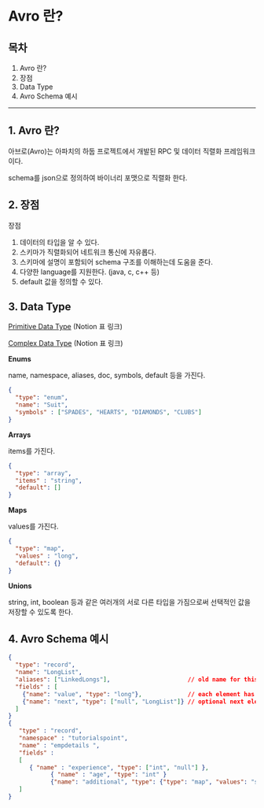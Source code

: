 # Avro 란?



## 목차

1. Avro 란?
2. 장점
3. Data Type
4. Avro Schema 예시

------





## 1. Avro 란?

아브로(Avro)는 아파치의 하둡 프로젝트에서 개발된 RPC 및 데이터 직렬화 프레임워크이다.

schema를 json으로 정의하여 바이너리 포맷으로 직렬화 한다.





## 2. 장점

장점

1. 데이터의 타입을 알 수 있다.
2. 스키마가 직렬화되어 네트워크 통신에 자유롭다.
3. 스키마에 설명이 포함되어 schema 구조를 이해하는데 도움을 준다.
4. 다양한 language를 지원한다. (java, c, c++ 등)
5. default 값을 정의할 수 있다.





## 3. Data Type

[Primitive Data Type](https://www.notion.so/daf37f8f851a4cb8a95cb1abbae5644b) (Notion 표 링크)

[Complex Data Type](https://www.notion.so/98cab7678149473aa5f461fc57c7bf83) (Notion 표 링크)

**Enums**

name, namespace, aliases, doc, symbols, default 등을 가진다.

```json
{
  "type": "enum",
  "name": "Suit",
  "symbols" : ["SPADES", "HEARTS", "DIAMONDS", "CLUBS"]
}
```

**Arrays**

items를 가진다.

```json
{
  "type": "array",
  "items" : "string",
  "default": []
}
```

**Maps**

values를 가진다.

```json
{
  "type": "map",
  "values" : "long",
  "default": {}
}
```

**Unions**

string, int, boolean 등과 같은 여러개의 서로 다른 타입을 가짐으로써 선택적인 값을 저장할 수 있도록 한다.





## 4. Avro Schema 예시

```json
{
  "type": "record",
  "name": "LongList",
  "aliases": ["LinkedLongs"],                      // old name for this
  "fields" : [
    {"name": "value", "type": "long"},             // each element has a long
    {"name": "next", "type": ["null", "LongList"]} // optional next element
  ]
}
{ 
   "type" : "record", 
   "namespace" : "tutorialspoint", 
   "name" : "empdetails ", 
   "fields" : 
   [ 
      { "name" : "experience", "type": ["int", "null"] },
			{ "name" : "age", "type": "int" } 
			{"name": "additional", "type": {"type": "map", "values": "string"}}
   ] 
}
```